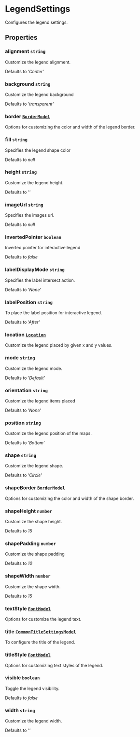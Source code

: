 # LegendSettings

Configures the legend settings.

## Properties

### alignment `string`

Customize the legend alignment.

Defaults to *'Center'*

### background `string`

Customize the legend background

Defaults to *'transparent'*

### border [`BorderModel`](./api-borderModel.html)

Options for customizing the color and width of the legend border.

### fill `string`

Specifies the legend shape color

Defaults to *null*

### height `string`

Customize the legend height.

Defaults to *''*

### imageUrl `string`

Specifies the images url.

Defaults to *null*

### invertedPointer `boolean`

Inverted pointer for interactive legend

Defaults to *false*

### labelDisplayMode `string`

Specifies the label intersect action.

Defaults to *'None'*

### labelPosition `string`

To place the label position for interactive legend.

Defaults to *'After'*

### location [`Location`](./api-location.html)

Customize the legend placed by given x and y values.

### mode `string`

Customize the legend mode.

Defaults to *'Default'*

### orientation `string`

Customize the legend items placed

Defaults to *'None'*

### position `string`

Customize the legend position of the maps.

Defaults to *'Bottom'*

### shape `string`

Customize the legend shape.

Defaults to *'Circle'*

### shapeBorder [`BorderModel`](./api-borderModel.html)

Options for customizing the color and width of the shape border.

### shapeHeight `number`

Customize the shape height.

Defaults to *15*

### shapePadding `number`

Customize the shape padding

Defaults to *10*

### shapeWidth `number`

Customize the shape width.

Defaults to *15*

### textStyle [`FontModel`](./api-fontModel.html)

Options for customize the legend text.

### title [`CommonTitleSettingsModel`](./api-commonTitleSettingsModel.html)

To configure the title of the legend.

### titleStyle [`FontModel`](./api-fontModel.html)

Options for customizing text styles of the legend.

### visible `boolean`

Toggle the legend visibility.

Defaults to *false*

### width `string`

Customize the legend width.

Defaults to *''*

